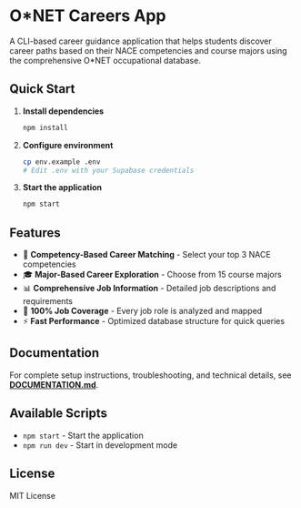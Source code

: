 # O*NET Careers App

A CLI-based career guidance application that helps students discover career paths based on their NACE competencies and course majors using the comprehensive O*NET occupational database.

## Quick Start

1. **Install dependencies**
   ```bash
   npm install
   ```

2. **Configure environment**
   ```bash
   cp env.example .env
   # Edit .env with your Supabase credentials
   ```

3. **Start the application**
   ```bash
   npm start
   ```

## Features

- 🎯 **Competency-Based Career Matching** - Select your top 3 NACE competencies
- 🎓 **Major-Based Career Exploration** - Choose from 15 course majors
- 📊 **Comprehensive Job Information** - Detailed job descriptions and requirements
- 🚀 **100% Job Coverage** - Every job role is analyzed and mapped
- ⚡ **Fast Performance** - Optimized database structure for quick queries

## Documentation

For complete setup instructions, troubleshooting, and technical details, see **[DOCUMENTATION.md](./DOCUMENTATION.md)**.

## Available Scripts

- `npm start` - Start the application
- `npm run dev` - Start in development mode

## License

MIT License
